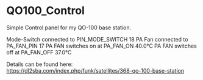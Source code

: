 # QO100_Control
Simple Control panel for my QO-100 base station.

Mode-Switch connected to PIN_MODE_SWITCH 18
PA Fan connected to PA_FAN_PIN      17
PA FAN switches on at PA_FAN_ON       40.0°C
PA FAN switches off at PA_FAN_OFF      37.0°C

Details can be found here: https://dl2sba.com/index.php/funk/satellites/368-qo-100-base-station
